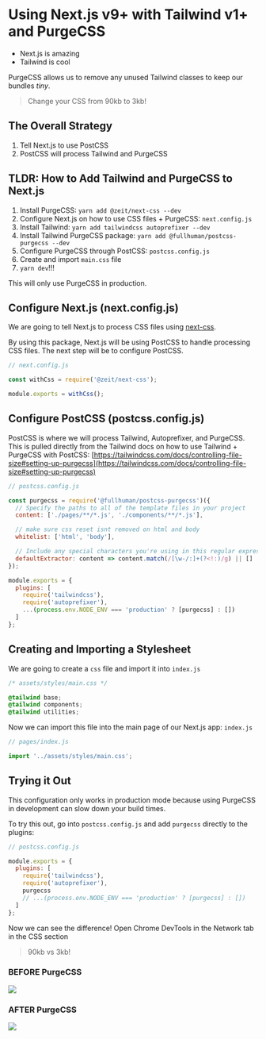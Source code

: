 # Using Next.js v9+ with Tailwind v1+ and PurgeCSS

- Next.js is amazing
- Tailwind is cool

PurgeCSS allows us to remove any unused Tailwind classes to keep our bundles _tiny_.

> Change your CSS from 90kb to 3kb!

## The Overall Strategy

1. Tell Next.js to use PostCSS
2. PostCSS will process Tailwind and PurgeCSS

## TLDR: How to Add Tailwind and PurgeCSS to Next.js

1. Install PurgeCSS: `yarn add @zeit/next-css --dev`
2. Configure Next.js on how to use CSS files + PurgeCSS: `next.config.js`
3. Install Tailwind: `yarn add tailwindcss autoprefixer --dev`
4. Install Tailwind PurgeCSS package: `yarn add @fullhuman/postcss-purgecss --dev`
5. Configure PurgeCSS through PostCSS: `postcss.config.js`
6. Create and import `main.css` file
7. `yarn dev`!!!

This will only use PurgeCSS in production.

## Configure Next.js (next.config.js)

We are going to tell Next.js to process CSS files using [next-css](https://github.com/zeit/next-plugins/tree/master/packages/next-css).

By using this package, Next.js will be using PostCSS to handle processing CSS files. The next step will be to configure PostCSS.

```javascript
// next.config.js

const withCss = require('@zeit/next-css');

module.exports = withCss();
```

## Configure PostCSS (postcss.config.js)

PostCSS is where we will process Tailwind, Autoprefixer, and PurgeCSS. This is pulled directly from the Tailwind docs on how to use Tailwind + PurgeCSS with PostCSS: [https://tailwindcss.com/docs/controlling-file-size#setting-up-purgecss](https://tailwindcss.com/docs/controlling-file-size#setting-up-purgecss)

```javascript
// postcss.config.js

const purgecss = require('@fullhuman/postcss-purgecss')({
  // Specify the paths to all of the template files in your project
  content: ['./pages/**/*.js', './components/**/*.js'],

  // make sure css reset isnt removed on html and body
  whitelist: ['html', 'body'],

  // Include any special characters you're using in this regular expression
  defaultExtractor: content => content.match(/[\w-/:]+(?<!:)/g) || []
});

module.exports = {
  plugins: [
    require('tailwindcss'),
    require('autoprefixer'),
    ...(process.env.NODE_ENV === 'production' ? [purgecss] : [])
  ]
};
```

## Creating and Importing a Stylesheet

We are going to create a `css` file and import it into `index.js`

```css
/* assets/styles/main.css */

@tailwind base;
@tailwind components;
@tailwind utilities;
```

Now we can import this file into the main page of our Next.js app: `index.js`

```javascript
// pages/index.js

import '../assets/styles/main.css';
```

## Trying it Out

This configuration only works in production mode because using PurgeCSS in development can slow down your build times.

To try this out, go into `postcss.config.js` and add `purgecss` directly to the plugins:

```javascript
// postcss.config.js

module.exports = {
  plugins: [
    require('tailwindcss'),
    require('autoprefixer'),
    purgecss
    // ...(process.env.NODE_ENV === 'production' ? [purgecss] : [])
  ]
};
```

Now we can see the difference! Open Chrome DevTools in the Network tab in the CSS section

> 90kb vs 3kb!

### BEFORE PurgeCSS

![](https://i.imgur.com/k5HTo2W.png)

### AFTER PurgeCSS

![](https://i.imgur.com/DA9gYiZ.png)
